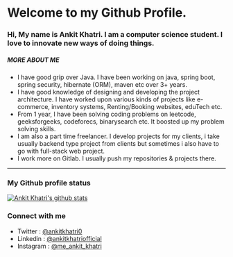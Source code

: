 # Welcome to my Github Profile.
### Hi, My name is Ankit Khatri. I am a computer science student. I love to innovate new ways of doing things.

##### MORE ABOUT ME
- I have good grip over Java. I have been working on java, spring boot, spring security, hibernate (ORM), maven etc over 3+ years.
- I have good knowledge of designing and developing the project architecture. I have worked upon various kinds of projects like e-commerce, inventory systems, Renting/Booking websites, eduTech etc.
- From 1 year, I have been solving coding problems on leetcode, geeksforgeeks, codeforecs, binarysearch etc. It boosted up my problem solving skills.
- I am also a part time freelancer. I develop projects for my clients, i take usually backend type project from clients but sometimes i also have to go with full-stack web project.
- I work more on Gitlab. I usually push my repositories & projects there. 

--- 
### My Github profile status
[![Ankit Khatri's github stats](https://github-readme-stats.vercel.app/api?username=ankitkhatriofficial&count_private=true&include_all_commits=true&theme=vue&show_icons=true)](https://www.github.com/ankitkhatriofficial)

### Connect with me
- Twitter : [@ankitkhatri0](https://wwww.twitter.com/ankitkhatri0)
- Linkedin : [@ankitkhatriofficial](https://wwww.linkedin.com/in/ankitkhatriofficial)
- Instagram : [@me_ankit_khatri](https://wwww.instagram.com/me_ankit_khatri)
